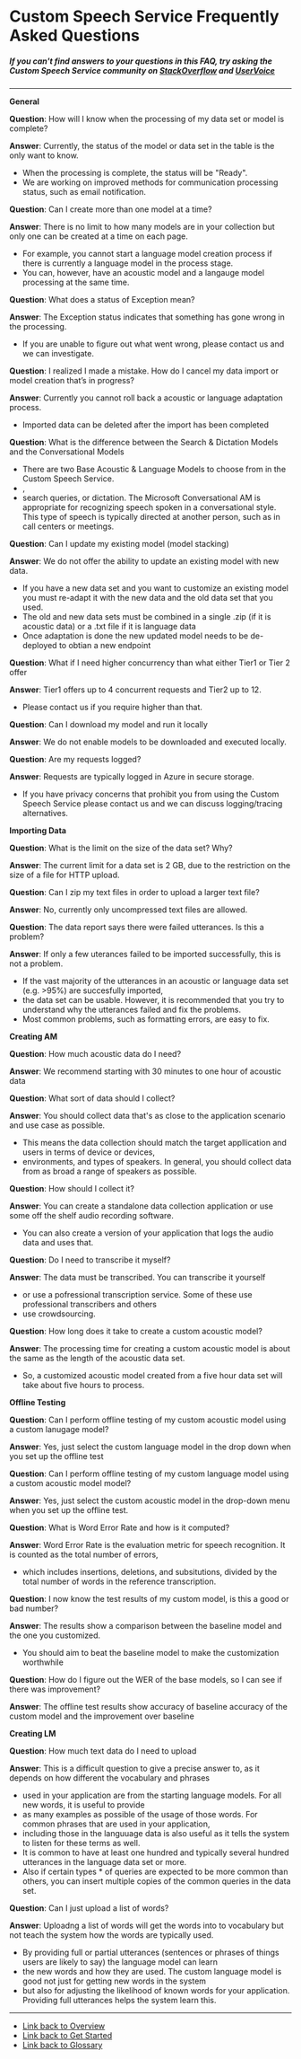 ﻿<!-- 
NavPath: Custom Speech Service
LinkLabel: Frequently Asked Questions
Url: Custom-Speech-Service/FAQ
Weight: 10
-->
# Custom Speech Service Frequently Asked Questions
##### If you can't find answers to your questions in this FAQ, try asking the Custom Speech Service community on [StackOverflow](https://stackoverflow.com/questions/tagged/project-oxford+or+microsoft-cognitive) and [UserVoice](https://cognitive.uservoice.com/) 

-----
**General**

**Question**: How will I know when the processing of my data set or model is complete?

**Answer**: Currently, the status of the model or data set in the table is the only want to know. 
* When the processing is complete, the status will be "Ready". 
* We are working on improved methods for communication processing status, such as email notification.

**Question**: Can I create more than one model at a time?

**Answer**: There is no limit to how many models are in your collection but only one can be created at a time on each page. 
* For example, you cannot start a language model creation process if there is currently a language model in the process stage. 
* You can, however, have an acoustic model and a langauge model processing at the same time. 

**Question**: What does a status of Exception mean?

**Answer**: The Exception status indicates that something has gone wrong in the processing. 
* If you are unable to figure out what went wrong, please contact us and we can investigate.

**Question**: I realized I made a mistake. How do I cancel my data import or model creation that’s in progress? 

**Answer**: Currently you cannot roll back a acoustic or language adaptation process. 
* Imported data can be deleted after the import has been completed

**Question**: What is the difference between the Search & Dictation Models and the Conversational Models
* There are two Base Acoustic & Language Models to choose from in the Custom Speech Service. 
* ,
* search queries, or dictation. The Microsoft Conversational AM is appropriate for recognizing speech spoken in a conversational style. This type of speech is typically directed at another person, such as in call centers or meetings.

**Question**: Can I update my existing model (model stacking)

**Answer**: We do not offer the ability to update an existing model with new data. 
* If you have a new data set and you want to customize an existing model you must re-adapt it with the new data and the old data set that you used.
* The old and new data sets must be combined in a single .zip (if it is acoustic data) or a .txt file if it is language data
* Once adaptation is done the new updated model needs to be de-deployed to obtian a new endpoint

**Question**: What if I need higher concurrency than what either Tier1 or Tier 2 offer

**Answer**: Tier1 offers up to 4 concurrent requests and Tier2 up to 12. 
* Please contact us if you require higher than that.

**Question**: Can I download my model and run it locally

**Answer**: We do not enable models to be downloaded and executed locally.

**Question**: Are my requests logged?

**Answer**: Requests are typically logged in Azure in secure storage. 
* If you have privacy concerns that prohibit you from using the Custom Speech Service please contact us and we can discuss logging/tracing alternatives.

**Importing Data**

**Question**: What is the limit on the size of the data set? Why? 

**Answer**: The current limit for a data set is 2 GB, due to the restriction on the size of a file for HTTP upload. 

**Question**: Can I zip my text files in order to upload a larger text file? 

**Answer**: No, currently only uncompressed text files are allowed.

**Question**: The data report says there were failed utterances. Is this a problem?

**Answer**: If only a few uterances failed to be imported successfully, this is not a problem. 
* If the vast majority of the utterances in an acoustic or language data set (e.g. >95%) are succesfully imported, 
* the data set can be usable. However, it is recommended that you try to understand why the utterances failed and fix the problems. 
* Most common problems, such as formatting errors, are easy to fix. 

**Creating AM**

**Question**: How much acoustic data do I need?

**Answer**: We recommend starting with 30 minutes to one hour of acoustic data

**Question**: What sort of data should I collect?

**Answer**: You should collect data that's as close to the application scenario and use case as possible. 
* This means the data collection should match the target appllication and users in terms of device or devices, 
* environments, and types of speakers. In general, you should collect data from as broad a range of speakers as possible. 

**Question**: How should I collect it? 

**Answer**: You can create a standalone data collection application or use some off the shelf audio recording software. 
* You can also create a version of your application that logs the audio data and uses that. 

**Question**: Do I need to transcribe it myself? 

**Answer**: The data must be transcribed. You can transcribe it yourself 
* or use a pofressional transcription service. Some of these use professional transcribers and others 
* use crowdsourcing. 

**Question**: How long does it take to create a custom acoustic model?

**Answer**: The processing time for creating a custom acoustic model is about the same as the length of the acoustic data set. 
* So, a customized acoustic model created from a five hour data set will take about five hours to process. 

**Offline Testing**

**Question**: Can I perform offline testing of my custom acoustic model using a custom lanugage model?

**Answer**: Yes, just select the custom language model in the drop down when you set up the offline test

**Question**: Can I perform offline testing of my custom language model using a custom acoustic model model?

**Answer**: Yes, just select the custom acoustic model in the drop-down menu when you set up the offline test.

**Question**: What is Word Error Rate and how is it computed?

**Answer**: Word Error Rate is the evaluation metric for speech recognition. It is counted as the total number of errors, 
* which includes insertions, deletions, and subsitutions, divided by the total number of words in the reference transcription.

**Question**: I now know the test results of my custom model, is this a good or bad number?

**Answer**: The results show a comparison between the baseline model and the one you customized. 
* You should aim to beat the baseline model to make the customization worthwhile

**Question**: How do I figure out the WER of the base models, so I can see if there was improvement? 

**Answer**: The offline test results show accuracy of baseline accuracy of the custom model and the improvement over baseline

**Creating LM**

**Question**: How much text data do I need to upload

**Answer**: This is a difficult question to give a precise answer to, as it depends on how different the vocabulary and phrases 
* used in your application are from the starting language models. For all new words, it is useful to provide 
* as many examples as possible of the usage of those words. For common phrases that are used in your application, 
* including those in the languuage data is also useful as it tells the system to listen for these terms as well. 
* It is common to have at least one hundred and typically several hundred utterances in the language data set or more. 
* Also if certain types * of queries are expected to be more common than others, you can insert multiple copies of the common queries in the data set.

**Question**: Can I just upload a list of words?

**Answer**: Uploadng a list of words will get the words into to vocabulary but not teach the system how the words are typically used. 
* By providing full or partial utterances (sentences or phrases of things users are likely to say) the language model can learn 
* the new words and how they are used. The custom language model is good not just for getting new words in the system 
* but also for adjusting the likelihood of known words for your application. Providing full utterances helps the system learn this. 

-----


 * [Link back to Overview](Home.md)
 * [Link back to Get Started](GetStarted.md)
 * [Link back to Glossary](Glossary.md)
